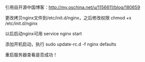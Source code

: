 引用自开源中国博客：http://my.oschina.net/u/1156611/blog/180659

更改拷贝nginx文件到/etc/init.d/nginx，之后修改权限
chmod +x /etc/init.d/nginx

以后启动nginx可用
service nginx start

添加开机启动，执行
sudo update-rc.d -f nginx defaults

重启服务器查看是否成功！
